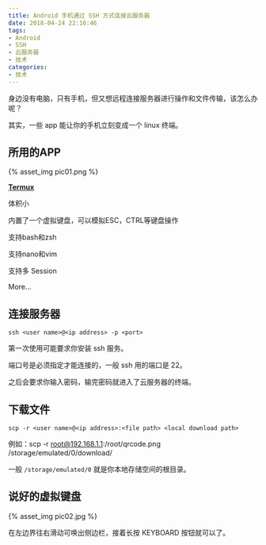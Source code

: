 ```yaml
---
title: Android 手机通过 SSH 方式连接云服务器
date: 2018-04-24 22:16:46
tags: 
- Android
- SSH
- 云服务器
- 技术
categories: 
- 技术
---
```


身边没有电脑，只有手机，但又想远程连接服务器进行操作和文件传输，该怎么办呢？

其实，一些 app 能让你的手机立刻变成一个 linux 终端。

<!-- more -->

## <i class="fa fa-mobile  fa-lg"></i> 所用的APP

 {% asset_img pic01.png %}

[**Termux**](https://www.coolapk.com/apk/com.termux)

<i class="fa fa-check-square-o fa-lg"></i> 体积小

<i class="fa fa-check-square-o fa-lg"></i> 内置了一个虚拟键盘，可以模拟ESC，CTRL等键盘操作

<i class="fa fa-check-square-o fa-lg"></i> 支持bash和zsh

<i class="fa fa-check-square-o fa-lg"></i> 支持nano和vim

<i class="fa fa-check-square-o fa-lg"></i> 支持多 Session

<i class="fa fa-check-square-o fa-lg"></i> More...



## <i class="fa fa-server  fa-lg"></i> 连接服务器

```
ssh <user name>@<ip address> -p <port>
```

第一次使用可能要求你安装 ssh 服务。

端口号是必须指定才能连接的，一般 ssh 用的端口是 22。

之后会要求你输入密码，输完密码就进入了云服务器的终端。

## <i class="fa fa-download  fa-lg"></i> 下载文件

```
scp -r <user name>@<ip address>:<file path> <local download path>
```

例如：scp -r root@192.168.1.1:/root/qrcode.png /storage/emulated/0/download/

一般 `/storage/emulated/0` 就是你本地存储空间的根目录。

## <i class="fa fa-question fa-lg"></i> 说好的虚拟键盘

 {% asset_img pic02.jpg %}

在左边界往右滑动可唤出侧边栏，接着长按 KEYBOARD 按钮就可以了。